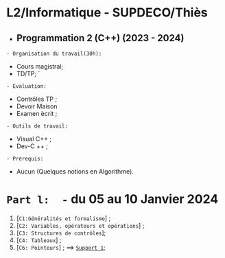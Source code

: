 # L2/Informatique - SUPDECO/Thiès
 * ##  Programmation 2 (C++) (2023 - 2024) 

``` - Organisation du travail(30h): ```
 * Cours magistral;
 * TD/TP; ́
 
``` - Evaluation: ```
 * Contrôles TP ;
 * Devoir Maison
 * Examen  ́ecrit ;
 
``` - Outils de travail: ```
 * Visual C++ ;
 * Dev-C ++ ;
 
``` - Prérequis: ```
 * Aucun (Quelques notions en Algorithme).
 
 # ``` Part l:  - ``` du 05 au 10 Janvier 2024 ``` ```
 1. [`C1:Généralités et formalisme`] ;
 2. [`C2: Variables, opérateurs et opérations`] ;
 3. [`C3: Structures de contrôles`];
 4. [`C4: Tableaux`] ;
 5. [`C6: Pointeurs`] ;
 ==> [`Support 1`](https://github.com/pape-barro/L2-supdeco-24/blob/main/cours-Part1.pdf);
